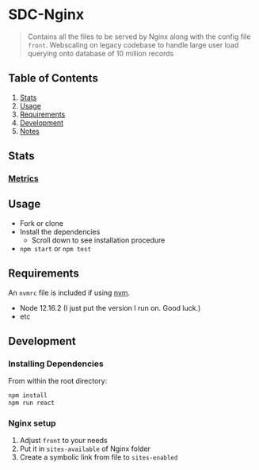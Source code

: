 # SDC-Nginx

> Contains all the files to be served by Nginx along with the config file `front`.
> Webscaling on legacy codebase to handle large user load querying onto database of 10 million records

## Table of Contents

1. [Stats](#Stats)
2. [Usage](#Usage)
3. [Requirements](#requirements)
4. [Development](#development)
5. [Notes](#notes)

## Stats

### [Metrics](https://www.dropbox.com/sh/phjn0q34qhyuga7/AADk-Xl3LHUACw3AxrKRyDXTa?dl=0)


## Usage

  * Fork or clone
  * Install the dependencies
    * Scroll down to see installation procedure
  * `npm start` or `npm test`


## Requirements

An `nvmrc` file is included if using [nvm](https://github.com/creationix/nvm).

- Node 12.16.2 (I just put the version I run on. Good luck.)
- etc

## Development

### Installing Dependencies

From within the root directory:

```sh
npm install
npm run react
```

### Nginx setup

1. Adjust `front` to your needs
2. Put it in `sites-available` of Nginx folder
3. Create a symbolic link from file to `sites-enabled`
